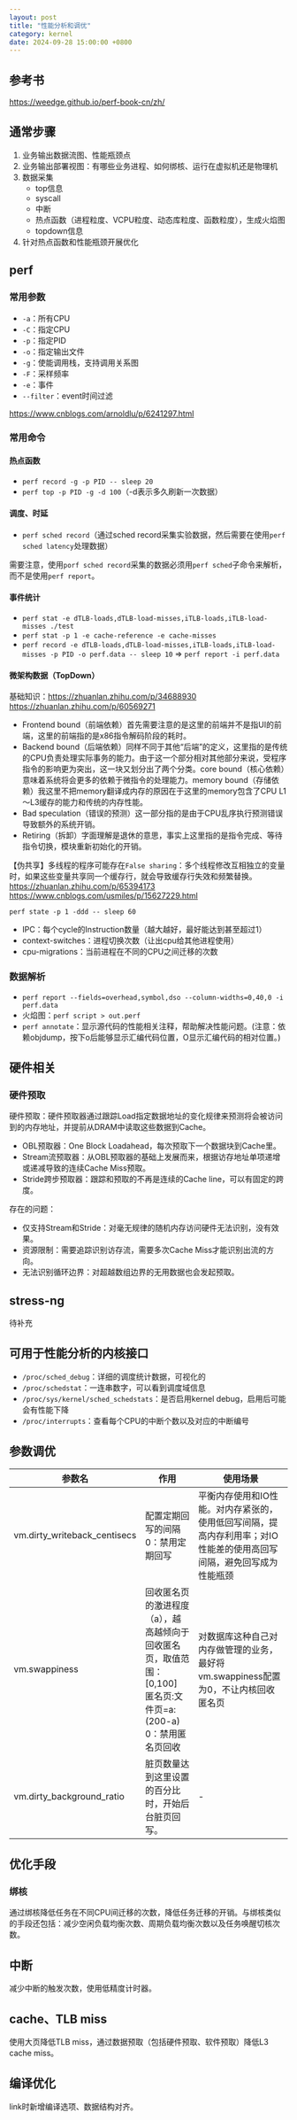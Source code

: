 ```yaml
---
layout: post
title: "性能分析和调优"
category: kernel
date: 2024-09-28 15:00:00 +0800
---
```


## 参考书

<https://weedge.github.io/perf-book-cn/zh/>

## 通常步骤

1. 业务输出数据流图、性能瓶颈点
2. 业务输出部署视图：有哪些业务进程、如何绑核、运行在虚拟机还是物理机
3. 数据采集
    * top信息
    * syscall
    * 中断
    * 热点函数（进程粒度、VCPU粒度、动态库粒度、函数粒度），生成火焰图
    * topdown信息
4. 针对热点函数和性能瓶颈开展优化

## perf

### 常用参数

* `-a`：所有CPU
* `-C`：指定CPU
* `-p`：指定PID
* `-o`：指定输出文件
* `-g`：使能调用栈，支持调用关系图
* `-F`：采样频率
* `-e`：事件
* `--filter`：event时间过滤

<https://www.cnblogs.com/arnoldlu/p/6241297.html>

### 常用命令

#### 热点函数

* `perf record -g -p PID -- sleep 20`
* `perf top -p PID -g -d 100`（-d表示多久刷新一次数据）

#### 调度、时延

* `perf sched record`（通过sched record采集实验数据，然后需要在使用`perf sched latency`处理数据）

需要注意，使用`porf sched record`采集的数据必须用`perf sched`子命令来解析，而不是使用`perf report`。

#### 事件统计

* `perf stat -e dTLB-loads,dTLB-load-misses,iTLB-loads,iTLB-load-misses ./test`
* `perf stat -p 1 -e cache-reference -e cache-misses`
* `perf record -e dTLB-loads,dTLB-load-misses,iTLB-loads,iTLB-load-misses -p PID -o perf.data -- sleep 10` => `perf report -i perf.data`

#### 微架构数据（TopDown）

基础知识：<https://zhuanlan.zhihu.com/p/34688930>
<https://zhuanlan.zhihu.com/p/60569271>

* Frontend bound（前端依赖）首先需要注意的是这里的前端并不是指UI的前端，这里的前端指的是x86指令解码阶段的耗时。
* Backend bound（后端依赖）同样不同于其他“后端”的定义，这里指的是传统的CPU负责处理实际事务的能力。由于这一个部分相对其他部分来说，受程序指令的影响更为突出，这一块又划分出了两个分类。core bound（核心依赖）意味着系统将会更多的依赖于微指令的处理能力。memory bound（存储依赖）我这里不把memory翻译成内存的原因在于这里的memory包含了CPU L1～L3缓存的能力和传统的内存性能。
* Bad speculation（错误的预测）这一部分指的是由于CPU乱序执行预测错误导致额外的系统开销。
* Retiring（拆卸）字面理解是退休的意思，事实上这里指的是指令完成、等待指令切换，模块重新初始化的开销。

【伪共享】多线程的程序可能存在`False sharing`：多个线程修改互相独立的变量时，如果这些变量共享同一个缓存行，就会导致缓存行失效和频繁替换。<https://zhuanlan.zhihu.com/p/65394173> <https://www.cnblogs.com/usmiles/p/15627229.html>

`perf state -p 1 -ddd -- sleep 60`

* IPC：每个cycle的Instruction数量（越大越好，最好能达到甚至超过1）
* context-switches：进程切换次数（让出cpu给其他进程使用）
* cpu-migrations：当前进程在不同的CPU之间迁移的次数

### 数据解析

* `perf report --fields=overhead,symbol,dso --column-widths=0,40,0 -i perf.data`
* 火焰图：`perf script > out.perf`
* `perf annotate`：显示源代码的性能相关注释，帮助解决性能问题。(注意：依赖objdump，按下o后能够显示汇编代码位置，O显示汇编代码的相对位置。)

## 硬件相关

### 硬件预取

硬件预取：硬件预取器通过跟踪Load指定数据地址的变化规律来预测将会被访问到的内存地址，并提前从DRAM中读取这些数据到Cache。

* OBL预取器：One Block Loadahead，每次预取下一个数据块到Cache里。
* Stream流预取器：从OBL预取器的基础上发展而来，根据访存地址单项递增或递减导致的连续Cache Miss预取。
* Stride跨步预取器：跟踪和预取的不再是连续的Cache line，可以有固定的跨度。

存在的问题：

* 仅支持Stream和Stride：对毫无规律的随机内存访问硬件无法识别，没有效果。
* 资源限制：需要追踪识别访存流，需要多次Cache Miss才能识别出流的方向。
* 无法识别循环边界：对超越数组边界的无用数据也会发起预取。

## stress-ng

待补充

## 可用于性能分析的内核接口

* `/proc/sched_debug`：详细的调度统计数据，可视化的
* `/proc/schedstat`：一连串数字，可以看到调度域信息
* `/proc/sys/kernel/sched_schedstats`：是否启用kernel debug，启用后可能会有性能下降
* `/proc/interrupts`：查看每个CPU的中断个数以及对应的中断编号

## 参数调优

|参数名|作用|使用场景|
|-|-|-|
|vm.dirty_writeback_centisecs|配置定期回写的间隔<br>0：禁用定期回写<br>|平衡内存使用和IO性能。对内存紧张的，使用低回写间隔，提高内存利用率；对IO性能差的使用高回写间隔，避免回写成为性能瓶颈|
|vm.swappiness|回收匿名页的激进程度（a），越高越倾向于回收匿名页，取值范围：[0,100]<br>匿名页:文件页=a:(200-a)<br>0：禁用匿名页回收<br>|对数据库这种自己对内存做管理的业务，最好将vm.swappiness配置为0，不让内核回收匿名页|
|vm.dirty_background_ratio|脏页数量达到这里设置的百分比时，开始后台脏页回写。|-|

## 优化手段

### 绑核

通过绑核降低任务在不同CPU间迁移的次数，降低任务迁移的开销。与绑核类似的手段还包括：减少空闲负载均衡次数、周期负载均衡次数以及任务唤醒切核次数。

## 中断

减少中断的触发次数，使用低精度计时器。

## cache、TLB miss

使用大页降低TLB miss，通过数据预取（包括硬件预取、软件预取）降低L3 cache miss。

## 编译优化

link时新增编译选项、数据结构对齐。
